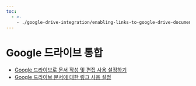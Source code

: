```yaml
---
toc:
  - >-
    - ./google-drive-integration/enabling-links-to-google-drive-documents.md
---
```

# Google 드라이브 통합

* [Google 드라이브로 문서 작성 및 편집 사용 설정하기](./google-drive-integration/enabling-document-creation-and-editing-with-google-drive.md)
* [Google 드라이브 문서에 대한 링크 사용 설정](./google-drive-integration/enabling-links-to-google-drive-documents.md)
